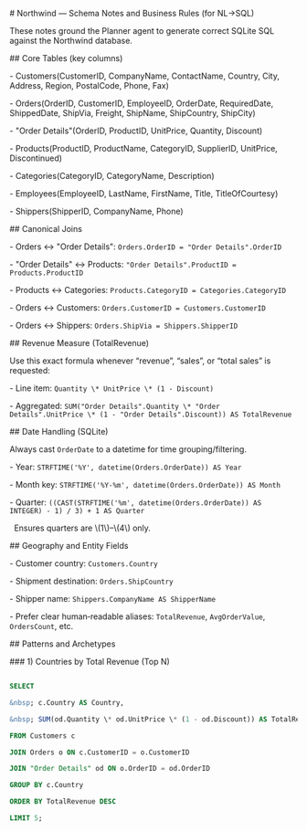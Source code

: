 ﻿\# Northwind — Schema Notes and Business Rules (for NL→SQL)



These notes ground the Planner agent to generate correct SQLite SQL against the Northwind database.



\## Core Tables (key columns)



\- Customers(CustomerID, CompanyName, ContactName, Country, City, Address, Region, PostalCode, Phone, Fax)

\- Orders(OrderID, CustomerID, EmployeeID, OrderDate, RequiredDate, ShippedDate, ShipVia, Freight, ShipName, ShipCountry, ShipCity)

\- "Order Details"(OrderID, ProductID, UnitPrice, Quantity, Discount)

\- Products(ProductID, ProductName, CategoryID, SupplierID, UnitPrice, Discontinued)

\- Categories(CategoryID, CategoryName, Description)

\- Employees(EmployeeID, LastName, FirstName, Title, TitleOfCourtesy)

\- Shippers(ShipperID, CompanyName, Phone)



\## Canonical Joins



\- Orders ↔ "Order Details": `Orders.OrderID = "Order Details".OrderID`

\- "Order Details" ↔ Products: `"Order Details".ProductID = Products.ProductID`

\- Products ↔ Categories: `Products.CategoryID = Categories.CategoryID`

\- Orders ↔ Customers: `Orders.CustomerID = Customers.CustomerID`

\- Orders ↔ Shippers: `Orders.ShipVia = Shippers.ShipperID`



\## Revenue Measure (TotalRevenue)



Use this exact formula whenever “revenue”, “sales”, or “total sales” is requested:



\- Line item: `Quantity \* UnitPrice \* (1 - Discount)`

\- Aggregated: `SUM("Order Details".Quantity \* "Order Details".UnitPrice \* (1 - "Order Details".Discount)) AS TotalRevenue`



\## Date Handling (SQLite)



Always cast `OrderDate` to a datetime for time grouping/filtering.



\- Year: `STRFTIME('%Y', datetime(Orders.OrderDate)) AS Year`

\- Month key: `STRFTIME('%Y-%m', datetime(Orders.OrderDate)) AS Month`

\- Quarter: `((CAST(STRFTIME('%m', datetime(Orders.OrderDate)) AS INTEGER) - 1) / 3) + 1 AS Quarter`  

&nbsp; Ensures quarters are \\(1\\)–\\(4\\) only.



\## Geography and Entity Fields



\- Customer country: `Customers.Country`

\- Shipment destination: `Orders.ShipCountry`

\- Shipper name: `Shippers.CompanyName AS ShipperName`

\- Prefer clear human‑readable aliases: `TotalRevenue`, `AvgOrderValue`, `OrdersCount`, etc.



\## Patterns and Archetypes



\### 1) Countries by Total Revenue (Top N)

```sql  

SELECT  

&nbsp; c.Country AS Country,  

&nbsp; SUM(od.Quantity \* od.UnitPrice \* (1 - od.Discount)) AS TotalRevenue  

FROM Customers c  

JOIN Orders o ON c.CustomerID = o.CustomerID  

JOIN "Order Details" od ON o.OrderID = od.OrderID  

GROUP BY c.Country  

ORDER BY TotalRevenue DESC  

LIMIT 5;  

